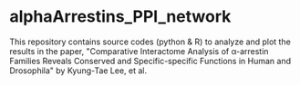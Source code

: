 # alphaArrestins_PPI_network
This repository contains source codes (python & R) to analyze and plot the results in the paper, "Comparative Interactome Analysis of α-arrestin Families Reveals Conserved and Specific-specific Functions in Human and Drosophila" by Kyung-Tae Lee, et al.

